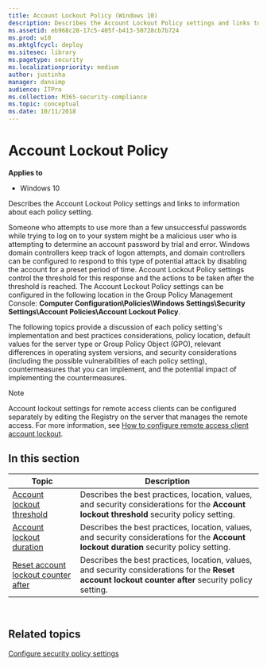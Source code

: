 ```yaml
---
title: Account Lockout Policy (Windows 10)
description: Describes the Account Lockout Policy settings and links to information about each policy setting.
ms.assetid: eb968c28-17c5-405f-b413-50728cb7b724
ms.prod: w10
ms.mktglfcycl: deploy
ms.sitesec: library
ms.pagetype: security
ms.localizationpriority: medium
author: justinha
manager: dansimp
audience: ITPro
ms.collection: M365-security-compliance
ms.topic: conceptual
ms.date: 10/11/2018
---
```


# Account Lockout Policy

**Applies to**
-   Windows 10

Describes the Account Lockout Policy settings and links to information about each policy setting.

Someone who attempts to use more than a few unsuccessful passwords while trying to log on to your system might be a malicious user who is attempting to determine an account password by trial and error. Windows domain controllers keep track of logon attempts, and domain controllers can be configured to respond to this type of potential attack by disabling the account for a preset period of time. Account Lockout Policy settings control the threshold for this response and the actions to be taken after the threshold is reached. The Account Lockout Policy settings can be configured in the following location in the Group Policy Management Console: **Computer Configuration\\Policies\\Windows Settings\\Security Settings\\Account Policies\\Account Lockout Policy**.

The following topics provide a discussion of each policy setting's implementation and best practices considerations, policy location, default values for the server type or Group Policy Object (GPO), relevant differences in operating system versions, and security considerations (including the possible vulnerabilities of each policy setting), countermeasures that you can implement, and the potential impact of implementing the countermeasures.

>[!NOTE]
>Account lockout settings for remote access clients can be configured separately by editing the Registry on the server that manages the remote access. For more information, see [How to configure remote access client account lockout](https://support.microsoft.com/help/816118/how-to-configure-remote-access-client-account-lockout-in-windows-serve).

## In this section

| Topic | Description |
| - | - |
| [Account lockout threshold](account-lockout-threshold.md) | Describes the best practices, location, values, and security considerations for the **Account lockout threshold** security policy setting. |
| [Account lockout duration](account-lockout-duration.md) | Describes the best practices, location, values, and security considerations for the **Account lockout duration** security policy setting. |
| [Reset account lockout counter after](reset-account-lockout-counter-after.md) | Describes the best practices, location, values, and security considerations for the **Reset account lockout counter after** security policy setting. |
 
## Related topics

[Configure security policy settings](how-to-configure-security-policy-settings.md)
 
 
